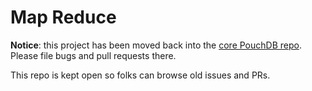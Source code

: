 Map Reduce
=====

**Notice**: this project has been moved back into the [core PouchDB repo](http://github.com/pouchdb/pouchdb/). Please file bugs and pull requests there.

This repo is kept open so folks can browse old issues and PRs.
